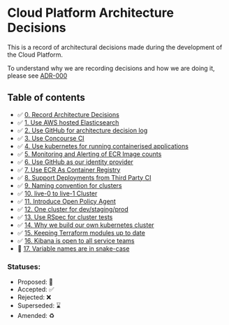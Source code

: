 # Cloud Platform Architecture Decisions

This is a record of architectural decisions made during the development of the
Cloud Platform.

To understand why we are recording decisions and how we are doing it, please
see [ADR-000](000-Record-Architecture-Decisions.md)

## Table of contents

* ✅  [0. Record Architecture Decisions](000-Record-Architecture-Decisions.md)
* ✅  [1. Use AWS hosted Elasticsearch](001-Use-AWS-hosted-elasticsearch.md)
* ✅  [2. Use GitHub for architecture decision log](002-Use-github-for-architecture-decision-record.md)
* ✅  [3. Use Concourse CI](003-Use-Concourse-CI.md)
* ✅  [4. Use kubernetes for running containerised applications](004-use-kubernetes-for-container-management.md)
* ✅  [5. Monitoring and Alerting of ECR Image counts](005-ECR-monitoring-and-alerting.md)
* ✅  [6. Use GitHub as our identity provider](006-Use-github-as-user-directory.md)
* ✅  [7. Use ECR As Container Registry](007-Use-ECR-As-Container-Registry.md)
* ✅  [8. Support Deployments from Third Party CI](008-Support-Deployments-from-Third-Party-CI.md)
* ✅  [9. Naming convention for clusters](009-Naming-convention-for-clusters.md)
* ✅  [10. live-0 to live-1 Cluster](010-live-0-to-live-1-Cluster.md)
* ✅  [11. Introduce Open Policy Agent](011-Introduce-Open-Policy-Agent.md)
* ✅  [12. One cluster for dev/staging/prod](012-One-cluster-for-dev-staging-prod.md)
* ✅  [13. Use RSpec for cluster tests](013-Use-RSpec-for-cluster-tests.md)
* ✅  [14. Why we build our own kubernetes cluster](014-Why-we-build-our-own-kubernetes-cluster.md)
* ✅  [15. Keeping Terraform modules up to date](015-Keeping-Terraform-modules-up-to-date.md)
* ✅  [16. Kibana is open to all service teams](016-Kibana-is-open-to-all-service-teams.md)
* 🤔  [17. Variable names are in snake-case](017-Variable-Naming.md)

### Statuses:

* Proposed: 🤔
* Accepted: ✅
* Rejected: ❌
* Superseded: ⌛️
* Amended: ♻️
